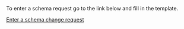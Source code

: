 To enter a schema request go to the link below and fill in the template.

[Enter a schema change request](https://github.com/mets/METS-schema/issues/new?template=mets-xml-schema-change-request.md)
